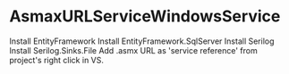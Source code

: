 # AsmaxURLServiceWindowsService
Install EntityFramework
Install EntityFramework.SqlServer
Install Serilog
Install Serilog.Sinks.File
Add .asmx URL as 'service reference' from project's right click in VS.
